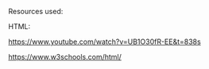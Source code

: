 Resources used:

HTML:

https://www.youtube.com/watch?v=UB1O30fR-EE&t=838s

https://www.w3schools.com/html/
